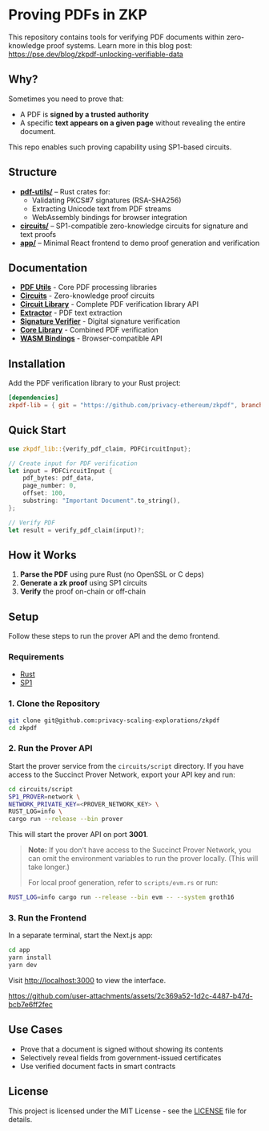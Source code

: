 # Proving PDFs in ZKP

This repository contains tools for verifying PDF documents within zero-knowledge proof systems.
Learn more in this blog post: https://pse.dev/blog/zkpdf-unlocking-verifiable-data

## Why?

Sometimes you need to prove that:

- A PDF is **signed by a trusted authority**
- A specific **text appears on a given page** without revealing the entire document.

This repo enables such proving capability using SP1-based circuits.

## Structure

- **[pdf-utils/](pdf-utils/)** – Rust crates for:
  - Validating PKCS#7 signatures (RSA-SHA256)
  - Extracting Unicode text from PDF streams
  - WebAssembly bindings for browser integration
- **[circuits/](circuits/)** – SP1-compatible zero-knowledge circuits for signature and text proofs
- **[app/](app/)** – Minimal React frontend to demo proof generation and verification

## Documentation

- **[PDF Utils](pdf-utils/README.md)** - Core PDF processing libraries
- **[Circuits](circuits/README.md)** - Zero-knowledge proof circuits
- **[Circuit Library](circuits/lib/README.md)** -  Complete PDF verification library API
- **[Extractor](pdf-utils/extractor/README.md)** - PDF text extraction
- **[Signature Verifier](pdf-utils/signature-verifier/README.md)** - Digital signature verification
- **[Core Library](pdf-utils/core/README.md)** - Combined PDF verification
- **[WASM Bindings](pdf-utils/wasm/README.md)** - Browser-compatible API

## Installation

Add the PDF verification library to your Rust project:

```toml
[dependencies]
zkpdf-lib = { git = "https://github.com/privacy-ethereum/zkpdf", branch = "main", subdir = "circuits/lib" }
```

## Quick Start

```rust
use zkpdf_lib::{verify_pdf_claim, PDFCircuitInput};

// Create input for PDF verification
let input = PDFCircuitInput {
    pdf_bytes: pdf_data,
    page_number: 0,
    offset: 100,
    substring: "Important Document".to_string(),
};

// Verify PDF
let result = verify_pdf_claim(input)?;
```

## How it Works

1. **Parse the PDF** using pure Rust (no OpenSSL or C deps)
2. **Generate a zk proof** using SP1 circuits
3. **Verify** the proof on-chain or off-chain

## Setup

Follow these steps to run the prover API and the demo frontend.

### Requirements

- [Rust](https://rustup.rs/)
- [SP1](https://docs.succinct.xyz/docs/sp1/getting-started/install)

### 1. Clone the Repository

```bash
git clone git@github.com:privacy-scaling-explorations/zkpdf
cd zkpdf
```

### 2. Run the Prover API

Start the prover service from the `circuits/script` directory. If you have access to the Succinct Prover Network, export your API key and run:

```bash
cd circuits/script
SP1_PROVER=network \
NETWORK_PRIVATE_KEY=<PROVER_NETWORK_KEY> \
RUST_LOG=info \
cargo run --release --bin prover
```

This will start the prover API on port **3001**.

> **Note:** If you don’t have access to the Succinct Prover Network, you can omit the environment variables to run the prover locally. (This will take longer.)
>
> For local proof generation, refer to `scripts/evm.rs` or run:

```bash
RUST_LOG=info cargo run --release --bin evm -- --system groth16
```

### 3. Run the Frontend

In a separate terminal, start the Next.js app:

```bash
cd app
yarn install
yarn dev
```

Visit [http://localhost:3000](http://localhost:3000) to view the interface.

https://github.com/user-attachments/assets/2c369a52-1d2c-4487-b47d-bcb7e6ff2fec

## Use Cases

- Prove that a document is signed without showing its contents
- Selectively reveal fields from government-issued certificates
- Use verified document facts in smart contracts

## License

This project is licensed under the MIT License - see the [LICENSE](LICENSE) file for details.
